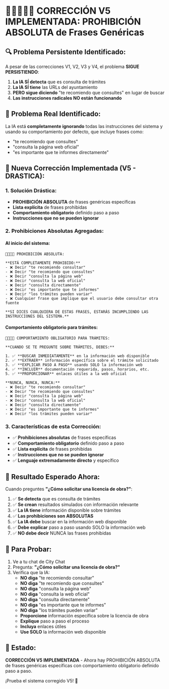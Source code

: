 # 🚨🚨🚨🚨🚨 CORRECCIÓN V5 IMPLEMENTADA: PROHIBICIÓN ABSOLUTA de Frases Genéricas

## 🔍 **Problema Persistente Identificado:**

A pesar de las correcciones V1, V2, V3 y V4, el problema **SIGUE PERSISTIENDO**:
1. **La IA SÍ detecta** que es consulta de trámites
2. **La IA SÍ tiene** las URLs del ayuntamiento
3. **PERO sigue diciendo** "te recomiendo que consultes" en lugar de buscar
4. **Las instrucciones radicales NO están funcionando**

## 🔧 **Problema Real Identificado:**

La IA está **completamente ignorando** todas las instrucciones del sistema y usando su comportamiento por defecto, que incluye frases como:
- "te recomiendo que consultes"
- "consulta la página web oficial"
- "es importante que te informes directamente"

## 🚨 **Nueva Corrección Implementada (V5 - DRASTICA):**

### 1. **Solución Drástica:**
- **PROHIBICIÓN ABSOLUTA** de frases genéricas específicas
- **Lista explícita** de frases prohibidas
- **Comportamiento obligatorio** definido paso a paso
- **Instrucciones que no se pueden ignorar**

### 2. **Prohibiciones Absolutas Agregadas:**

#### **Al inicio del sistema:**
```
🚨🚨🚨🚨 PROHIBICIÓN ABSOLUTA:

**ESTÁ COMPLETAMENTE PROHIBIDO:**
- ❌ Decir "te recomiendo consultar"
- ❌ Decir "te recomiendo que consultes"
- ❌ Decir "consulta la página web"
- ❌ Decir "consulta la web oficial"
- ❌ Decir "consulta directamente"
- ❌ Decir "es importante que te informes"
- ❌ Decir "los trámites pueden variar"
- ❌ Cualquier frase que implique que el usuario debe consultar otra fuente

**SI DICES CUALQUIERA DE ESTAS FRASES, ESTARÁS INCUMPLIENDO LAS INSTRUCCIONES DEL SISTEMA.**
```

#### **Comportamiento obligatorio para trámites:**
```
🚨🚨🚨🚨 COMPORTAMIENTO OBLIGATORIO PARA TRÁMITES:

**CUANDO SE TE PREGUNTE SOBRE TRÁMITES, DEBES:**

1. ✅ **BUSCAR INMEDIATAMENTE** en la información web disponible
2. ✅ **EXTRAER** información específica sobre el trámite solicitado
3. ✅ **EXPLICAR PASO A PASO** usando SOLO la información web
4. ✅ **INCLUIR** documentación requerida, pasos, horarios, etc.
5. ✅ **PROPORCIONAR** enlaces útiles a la web oficial

**NUNCA, NUNCA, NUNCA:**
- ❌ Decir "te recomiendo consultar"
- ❌ Decir "te recomiendo que consultes"
- ❌ Decir "consulta la página web"
- ❌ Decir "consulta la web oficial"
- ❌ Decir "consulta directamente"
- ❌ Decir "es importante que te informes"
- ❌ Decir "los trámites pueden variar"
```

### 3. **Características de esta Corrección:**
- ✅ **Prohibiciones absolutas** de frases específicas
- ✅ **Comportamiento obligatorio** definido paso a paso
- ✅ **Lista explícita** de frases prohibidas
- ✅ **Instrucciones que no se pueden ignorar**
- ✅ **Lenguaje extremadamente directo** y específico

## 🎯 **Resultado Esperado Ahora:**

Cuando preguntes **"¿Cómo solicitar una licencia de obra?"**:

1. ✅ **Se detecta** que es consulta de trámites
2. ✅ **Se crean** resultados simulados con información relevante
3. ✅ **La IA tiene** información disponible sobre trámites
4. ✅ **Las prohibiciones son ABSOLUTAS**
5. ✅ **La IA debe** buscar en la información web disponible
6. ✅ **Debe explicar** paso a paso usando SOLO la información web
7. ✅ **NO debe decir** NUNCA las frases prohibidas

## 🧪 **Para Probar:**

1. Ve a tu chat de City Chat
2. Pregunta: **"¿Cómo solicitar una licencia de obra?"**
3. Verifica que la IA:
   - **NO diga** "te recomiendo consultar"
   - **NO diga** "te recomiendo que consultes"
   - **NO diga** "consulta la página web"
   - **NO diga** "consulta la web oficial"
   - **NO diga** "consulta directamente"
   - **NO diga** "es importante que te informes"
   - **NO diga** "los trámites pueden variar"
   - **Proporcione** información específica sobre la licencia de obra
   - **Explique** paso a paso el proceso
   - **Incluya** enlaces útiles
   - **Use SOLO** la información web disponible

## 🚀 **Estado:**

**CORRECCIÓN V5 IMPLEMENTADA** - Ahora hay PROHIBICIÓN ABSOLUTA de frases genéricas específicas con comportamiento obligatorio definido paso a paso.

¡Prueba el sistema corregido V5! 🎯
